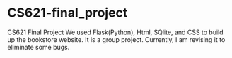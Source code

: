 # CS621-final_project
CS621 Final Project We used Flask(Python), Html, SQlite, and CSS to build up the bookstore website. It is a group project. Currently, I am revising it to eliminate some bugs. 
